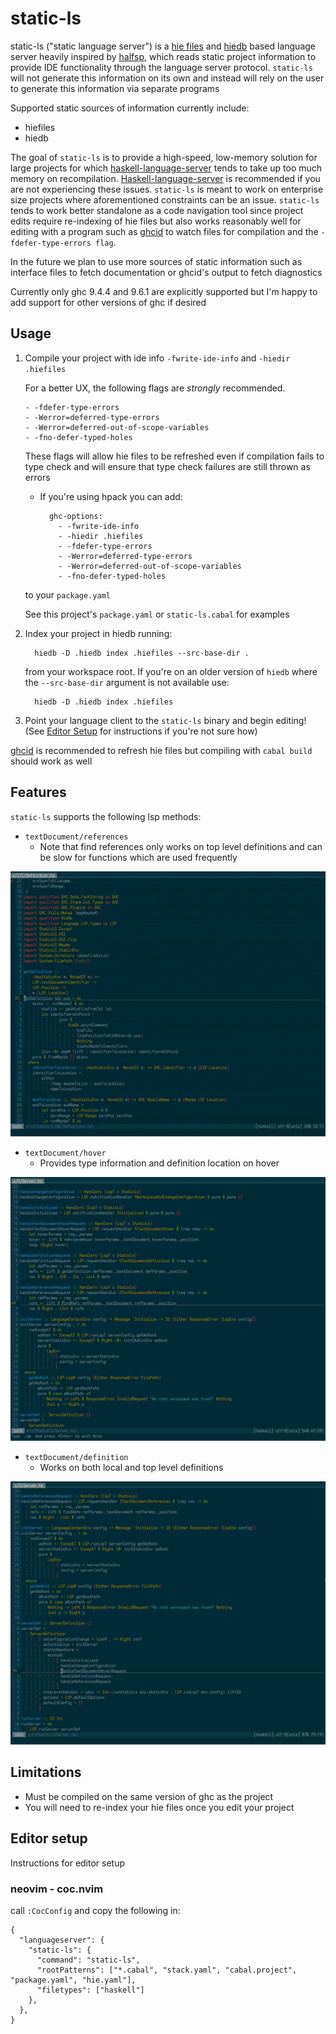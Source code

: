 # static-ls

static-ls ("static language server") is a [hie files](https://gitlab.haskell.org/ghc/ghc/-/wikis/hie-files) and
[hiedb](https://github.com/wz1000/HieDb/) based language server heavily
inspired by [halfsp](https://githubcom/masaeedu/halfsp), which reads static
project information to provide IDE functionality through the language server
protocol. `static-ls` will not generate this information on its own and instead
will rely on the user to generate this information via separate programs

Supported static sources of information currently include:
- hiefiles
- hiedb

The goal of `static-ls` is to provide a high-speed, low-memory solution for large
projects for which
[haskell-language-server](https://github.com/haskell/haskell-language-server)
tends to take up too much memory on recompilation.
[Haskell-language-server](https://github.com/haskell/haskell-language-server)
is recommended if you are not experiencing these issues. `static-ls` is meant
to work on enterprise size projects where aforementioned constraints can be an
issue. `static-ls` tends to work better standalone as a code navigation tool
since project edits require re-indexing of hie files but also works reasonably
well for editing with a program such as
[ghcid](https://github.com/ndmitchell/ghcid) to watch files for compilation and
the `-fdefer-type-errors flag`.

In the future we plan to use more sources of static information such as interface files
to fetch documentation or ghcid's output to fetch diagnostics

Currently only ghc 9.4.4 and 9.6.1 are explicitly supported but I'm happy to add support for other versions of ghc if desired

## Usage

1. Compile your project with ide info `-fwrite-ide-info` and `-hiedir .hiefiles`
    
    For a better UX, the following flags are *strongly* recommended.

     ```
     - -fdefer-type-errors
     - -Werror=deferred-type-errors
     - -Werror=deferred-out-of-scope-variables
     - -fno-defer-typed-holes
     ```
  
    These flags will allow hie files to be refreshed even if compilation fails to
    type check and will ensure that type check failures are still thrown as
    errors

    - If you're using hpack you can add:
      ```
        ghc-options:
          - -fwrite-ide-info
          - -hiedir .hiefiles
          - -fdefer-type-errors
          - -Werror=deferred-type-errors
          - -Werror=deferred-out-of-scope-variables
          - -fno-defer-typed-holes
      ```
    to  your `package.yaml`
    
    See this project's `package.yaml` or `static-ls.cabal` for examples
2. Index your project in hiedb running:
      ```
        hiedb -D .hiedb index .hiefiles --src-base-dir .
      ```

    from your workspace root. If you're on an older version of `hiedb` where the `--src-base-dir` argument is not available use:
    
      ```
        hiedb -D .hiedb index .hiefiles
      ```
3. Point your language client to the `static-ls` binary and begin editing!
    (See [Editor Setup](#editor-setup) for instructions if you're not sure how)

[ghcid](https://github.com/ndmitchell/ghcid) is recommended to refresh hie files but compiling with `cabal build` should work as well

## Features

`static-ls` supports the following lsp methods:
- `textDocument/references`
  - Note that find references only works on top level definitions and can be
    slow for functions which are used frequently

![Find references](./docs/gifs/find-references.gif)

- `textDocument/hover`
  - Provides type information and definition location on hover

![Type on hover](./docs/gifs/hover.gif)

- `textDocument/definition`
  - Works on both local and top level definitions

![Find definition](./docs/gifs/find-definition.gif)

## Limitations
- Must be compiled on the same version of ghc as the project
- You will need to re-index your hie files once you edit your project

## Editor setup
Instructions for editor setup

### neovim - coc.nvim
call `:CocConfig` and copy the following in:
```
{
  "languageserver": {
    "static-ls": {
      "command": "static-ls",
      "rootPatterns": ["*.cabal", "stack.yaml", "cabal.project", "package.yaml", "hie.yaml"],
      "filetypes": ["haskell"]
    },
  },
}
```
